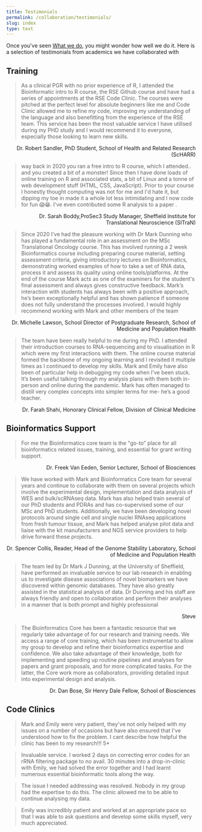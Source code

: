 ```yaml
---
title: Testimonials
permalink: /collaboration/testimonials/
slug: index
type: text
---
```


Once you've seen [What we do](/collaboration/expertise/), you might wonder how well we do it. Here is a selection of testimonials from academics we have collaborated with

Training
-------------
> As a clinical PGR with no prior experience of R, I attended the Bioinformatic intro to R course, the RSE Github course and have had a series of appointments at the RSE Code Clinic. The courses were pitched at the perfect level for absolute beginners like me and Code Clinic allowed me to refine my code, improving my understanding of the language and also benefitting from the experience of the RSE team. This service has been the most valuable service I have utilised during my PHD study and I would recommend it to everyone, especially those looking to learn new skills.

<p style="text-align:right;">
Dr. Robert Sandler, PhD Student, School of Health and Related Research (ScHARR)
</p>

> way back in 2020 you ran a free intro to R course, which I attended.. and you created a bit of a monster! Since then I have done loads of online training on R and associated stats, a bit of Linux and a tonne of web development stuff (HTML, CSS, JavaScript). Prior to your course I honestly thought computing was not for me and I'd hate it, but dipping my toe in made it a whole lot less intimidating and I now code for fun 😱😁. I've even contributed some R analysis to a paper .

<p style="text-align:right;">
Dr. Sarah Boddy,ProSec3 Study Manager, Sheffield Institute for Translational Neuroscience (SITraN)
</p>

> Since 2020 I’ve had the pleasure working with Dr Mark Dunning who has played a fundamental role in an assessment on the MSc Translational Oncology course. This has involved running a 2 week Bioinformatics course including preparing course material, setting assessment criteria, giving introductory lectures on Bioinformatics, demonstrating worked examples of how to take a set of RNA data, process it and assess its quality using online tools/platforms. At the end of the course Mark acts as one of the examiners for the student's final assessment and always gives constructive feedback. Mark’s interaction with students has always been with a positive approach, he’s been exceptionally helpful and has shown patience if someone does not fully understand the processes involved. I would highly recommend working with Mark and other members of the team

<p style="text-align:right"> 
Dr. Michelle Lawson, School Director of Postgraduate Research, School of Medicine and Population Health
</p>

> The team have been really helpful to me during my PhD. I attended their introduction courses to RNA-sequencing and to visualisation in R which were my first interactions with them. The online course material formed the backbone of my ongoing learning and I revisited it multiple times as I continued to develop my skills. Mark and Emily have also been of particular help in debugging my code when I’ve been stuck. It’s been useful talking through my analysis plans with them both in-person and online during the pandemic. Mark has often managed to distill very complex concepts into simpler terms for me- he’s a good teacher.

<p style="text-align:right"> 
Dr. Farah Shahi, Honorary Clinical Fellow, Division of Clinical Medicine
</p>

Bioinformatics Support
-----------------------------

> For me the Bioinformatics core team is the "go-to” place for all bioinformatics related issues, training, and essential for grant writing support. 

<p style="text-align:right;">
Dr. Freek Van Eeden, Senior Lecturer, School of Biosciences
</p>

> We have worked with Mark and Bioinformatics Core team for several years and continue to collaborate with them on several projects which involve the experimental design, implementation and data analysis of WES and bulk/scRNAseq data. Mark has also helped train several of our PhD students and PDRAs and has co-supervised some of our MSc and PhD students. Additionally, we have been developing novel protocols around single cell and single nuclei RNAseq applications from fresh tumour tissue, and Mark has helped analyse pilot data and liaise with the kit manufacturers and NGS service providers to help drive forward these projects.

<p style="text-align:right;">
Dr. Spencer Collis, Reader, Head of the Genome Stability Laboratory,
School of Medicine and Population Health
</p>


> The team led by Dr Mark J Dunning, at the University of Sheffield, have performed an invaluable service to our lab research in enabling us to investigate disease associations of novel biomarkers we have discovered within genomic databases. They have also greatly assisted in the statistical analysis of data. Dr Dunning and his staff are always friendly and open to collaboration and perform their analyses in a manner that is both prompt and highly professional

<p style="text-align:right;">
Steve
</p>

> The Bioinformatics Core has been a fantastic resource that we regularly take advantage of for our research and training needs. We access a range of core training, which has been instrumental to allow my group to develop and refine their bioinformatics expertise and confidence. We also take advantage of their knowledge, both for implementing and speeding up routine pipelines and analyses for papers and grant proposals, and for more complicated tasks. For the latter, the Core work more as collaborators, providing detailed input into experimental design and analysis. 

<p style="text-align:right;">
Dr. Dan Bose, Sir Henry Dale Fellow, School of Biosciences
</p>

Code Clinics
--------------------------

> Mark and Emily were very patient, they've not only helped with my issues on a number of occasions but have also ensured that I've understood how to fix the problem. I cant describe how helpful the clinic has been to my research!!! 5*

> Invaluable service. I worked 2 days on correcting error codes for an rRNA filtering package to no avail. 30 minutes into a drop-in-clinic with Emily, we had solved the error together and I had learnt numerous essential bioinformatic tools along the way.

>The issue I needed addressing was resolved. Nobody in my group had the expertise to do this. The clinic allowed me to be able to continue analysing my data.

> Emily was incredibly patient and worked at an appropriate pace so that I was able to ask questions and develop some skills myself, very much appreciated.

